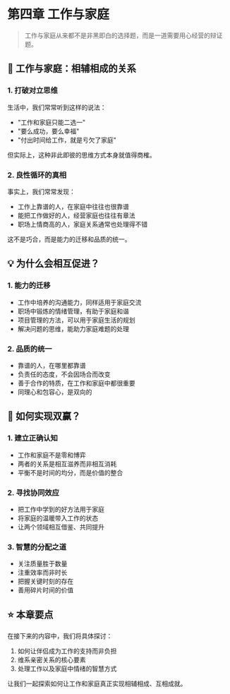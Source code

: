# 第四章 工作与家庭

> 工作与家庭从来都不是非黑即白的选择题，而是一道需要用心经营的辩证题。

## 🌟 工作与家庭：相辅相成的关系

### 1. **打破对立思维**
生活中，我们常常听到这样的说法：

- "工作和家庭只能二选一"
- "要么成功，要么幸福"
- "付出时间给工作，就是亏欠了家庭"

但实际上，这种非此即彼的思维方式本身就值得商榷。

### 2. **良性循环的真相**
事实上，我们常常发现：

- 工作上靠谱的人，在家庭中往往也很靠谱
- 能把工作做好的人，经营家庭也往往有章法
- 职场上情商高的人，家庭关系通常也处理得不错

这不是巧合，而是能力的迁移和品质的统一。

## 💡 为什么会相互促进？

### 1. **能力的迁移**
- 工作中培养的沟通能力，同样适用于家庭交流
- 职场中锻炼的情绪管理，有助于家庭和谐
- 项目管理的方法，可以用于家庭生活的规划
- 解决问题的思维，能助力家庭难题的处理

### 2. **品质的统一**
- 靠谱的人，在哪里都靠谱
- 负责任的态度，不会因场合而改变
- 善于合作的特质，在工作和家庭中都很重要
- 同理心和包容心，是双向的

## 🎯 如何实现双赢？

### 1. **建立正确认知**
- 工作和家庭不是零和博弈
- 两者的关系是相互滋养而非相互消耗
- 平衡不是时间的均分，而是价值的整合

### 2. **寻找协同效应**
- 把工作中学到的好方法用于家庭
- 将家庭的温暖带入工作的状态
- 让两个领域相互借鉴、共同提升

### 3. **智慧的分配之道**
- 关注质量胜于数量
- 注重效率而非时长
- 把握关键时刻的存在
- 善用碎片时间的价值

## ⭐️ 本章要点

在接下来的内容中，我们将具体探讨：
1. 如何让伴侣成为工作的支持而非负担
2. 维系亲密关系的核心要素
3. 处理工作以及家庭中情绪的智慧方式

让我们一起探索如何让工作和家庭真正实现相辅相成、互相成就。

